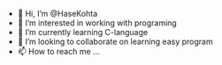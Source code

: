 - 👋 Hi, I’m @HaseKohta
- 👀 I’m interested in working with programing
- 🌱 I’m currently learning C-language
- 💞️ I’m looking to collaborate on learning easy program
- 📫 How to reach me ...

<!---
HaseKohta/HaseKohta is a ✨ special ✨ repository because its `README.md` (this file) appears on your GitHub profile.
You can click the Preview link to take a look at your changes.
--->
